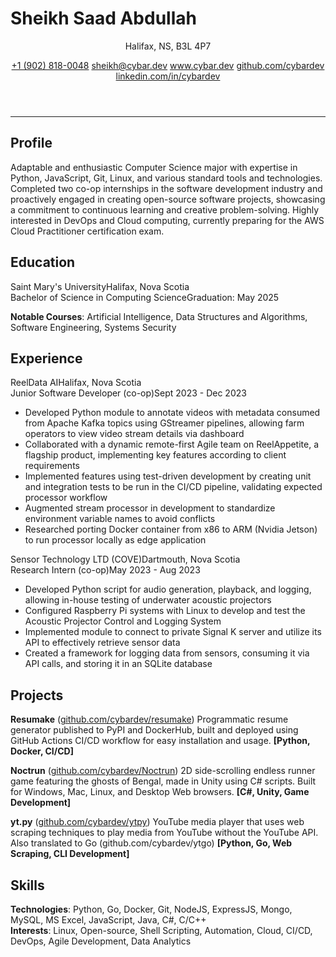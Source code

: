 # Sheikh Saad Abdullah

<header>
<p>Halifax, NS, B3L 4P7</p>
<section>
<a href='tel:+19028180048'>+1 (902) 818-0048</a>
<a href='mailto:sheikh@cybar.dev'>sheikh@cybar.dev</a>
<a href='https://www.cybar.dev'>www.cybar.dev</a>
<a href='https://github.com/cybardev'>github.com/cybardev</a>
<a href='https://www.linkedin.com/in/cybardev'>linkedin.com/in/cybardev</a>
</section>
</header>

---

## Profile

Adaptable and enthusiastic Computer Science major with expertise in Python, JavaScript, Git, Linux, and various standard tools and technologies. Completed two co-op internships in the software development industry and proactively engaged in creating open-source software projects, showcasing a commitment to continuous learning and creative problem-solving. Highly interested in DevOps and Cloud computing, currently preparing for the AWS Cloud Practitioner certification exam.

## Education

<div class='xp-h'><span>Saint Mary's University</span><span>Halifax, Nova Scotia</span></div>
<div class='xp-s'><span>Bachelor of Science in Computing Science</span><span>Graduation: May 2025</span></div>

**Notable Courses**: Artificial Intelligence, Data Structures and Algorithms, Software Engineering, Systems Security

## Experience

<div class='xp-h'><span>ReelData AI</span><span>Halifax, Nova Scotia</span></div>
<div class='xp-s'><span>Junior Software Developer (co-op)</span><span>Sept 2023 - Dec 2023</span></div>

- Developed Python module to annotate videos with metadata consumed from Apache Kafka topics using GStreamer pipelines, allowing farm operators to view video stream details via dashboard
- Collaborated with a dynamic remote-first Agile team on ReelAppetite, a flagship product, implementing key features according to client requirements
- Implemented features using test-driven development by creating unit and integration tests to be run in the CI/CD pipeline, validating expected processor workflow
- Augmented stream processor in development to standardize environment variable names to avoid conflicts
- Researched porting Docker container from x86 to ARM (Nvidia Jetson) to run processor locally as edge application

<div class='xp-h'><span>Sensor Technology LTD (COVE)</span><span>Dartmouth, Nova Scotia</span></div>
<div class='xp-s'><span>Research Intern (co-op)</span><span>May 2023 - Aug 2023</span></div>

- Developed Python script for audio generation, playback, and logging, allowing in-house testing of underwater acoustic projectors
- Configured Raspberry Pi systems with Linux to develop and test the Acoustic Projector Control and Logging System
- Implemented module to connect to private Signal K server and utilize its API to effectively retrieve sensor data
- Created a framework for logging data from sensors, consuming it via API calls, and storing it in an SQLite database

## Projects

**Resumake** ([github.com/cybardev/resumake](https://github.com/cybardev/resumake)) Programmatic resume generator published to PyPI and DockerHub, built and deployed using GitHub Actions CI/CD workflow for easy installation and usage. **[Python, Docker, CI/CD]**

**Noctrun** ([github.com/cybardev/Noctrun](https://github.com/cybardev/Noctrun)) 2D side-scrolling endless runner game featuring the ghosts of Bengal, made in Unity using C# scripts. Built for Windows, Mac, Linux, and Desktop Web browsers. **[C#, Unity, Game Development]**

**yt.py** ([github.com/cybardev/ytpy](https://github.com/cybardev/ytpy)) YouTube media player that uses web scraping techniques to play media from YouTube without the YouTube API. Also translated to Go (github.com/cybardev/ytgo) **[Python, Go, Web Scraping, CLI Development]**

## Skills

**Technologies**: Python, Go, Docker, Git, NodeJS, ExpressJS, Mongo, MySQL, MS Excel, JavaScript, Java, C#, C/C++  
**Interests**: Linux, Open-source, Shell Scripting, Automation, Cloud, CI/CD, DevOps, Agile Development, Data Analytics